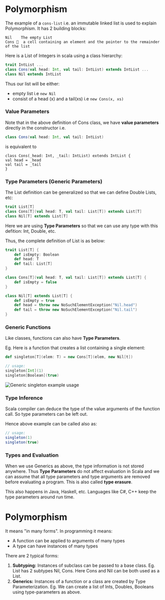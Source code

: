 # Polymorphism

The example of a `cons-list` i.e. an immutable linked list is used to explain Polymorphism. It has 2 building blocks:
```
Nil    The empty List
Cons   a cell containing an element and the pointer to the remainder of the list
```

Here is a List of Integers in scala using a class hierarchy:
```scala
trait IntList ...
class Cons(val head: Int, val tail: IntList) extends IntList ...
class Nil extends IntList
```
Thus our list will be either:
* empty list i.e `new Nil`
* consist of a head (x) and a tail(xs) i.e `new Cons(x, xs)`

### Value Parameters

Note that in the above definition of Cons class, we have **value parameters** directly in the constructor i.e.
```scala
class Cons(val head: Int, val tail: IntList)
```
is equivalent to 
```
class Cons(_head: Int, _tail: IntList) extends IntList {
val head = _head
val tail = _tail
}
```

### Type Parameters (Generic Parameters)

The List definition can be generalized so that we can define Double Lists, etc:
```scala
trait List[T]
class Cons[T](val head: T, val tail: List[T]) extends List[T]
class Nil[T] extends List[T]
```
Here we are using **Type Parameters** so that we can use any type with this defition: Int, Double, etc.

Thus, the complete definition of List is as below:
```scala
trait List[T] {
    def isEmpty: Boolean
    def head: T
    def tail: List[T]
}

class Cons[T](val head: T, val tail: List[T]) extends List[T] {
    def isEmpty = false
}

class Nil[T] extends List[T] {
    def isEmpty = true
    def head = throw new NoSuchElementException("Nil.head")
    def tail = throw new NoSuchElementException("Nil.tail")
}
```

### Generic Functions

Like classes, functions can also have **Type Parameters**.

Eg. Here is a function that creates a list containing a single element:
```scala
def singleton[T](elem: T) = new Cons[T](elem, new Nil[t])

// usage:
singleton[Int](1)
singleton[Boolean](true)
```
![Generic singleton example usage](https://github.com/rohitvg/scala-principles-1/blob/master/resources/images/type_list_example.png)

### Type Inference

Scala compiler can deduce the type of the value arguments of the function call. So type parameters can be left out.

Hence above example can be called also as:
```scala
// usage:
singleton(1)
singleton(true)
```

### Types and Evaluation

When we use Generics as above, the type information is not stored anywhere. Thus **Type Parameters** do not affect evaluation in Scala and we can assume that all type parameters and type arguments are removed before evaluating a program. This is also called **type erasure**. 

This also happens in Java, Haskell, etc. Languages like C#, C++ keep the type parameters around run time.

# Polymorphism

It means "in many forms". In programming it means:
* A function can be applied to arguments of many types
* A type can have instances of many types

There are 2 typical forms:

1. **Subtyping:** Instances of subclass can be passed to a base class. Eg. List has 2 subtypes Nil, Cons. Here Cons and Nil can be both used as a List.
2. **Generics:** Instances of a function or a class are created by Type Parameterization. Eg. We can create a list of Ints, Doubles, Booleans using type-parameters as above.





